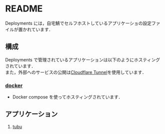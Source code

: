 # README

Deployments には，自宅鯖でセルフホストしているアプリケーショの設定ファイルが置かれています．

## 構成

Deployments で管理されているアプリケーションは以下のようにホスティングされています．\
また，外部へのサービスの公開は[Cloudflare Tunnel](https://www.cloudflare.com/ja-jp/products/tunnel/)を使用しています．

### [docker](./docker/)

- Docker compose を使ってホスティングされています．

## アプリケーション

1. [tubu](https://github.com/aqyuki/tubu)
